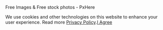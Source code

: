 Free Images & Free stock photos - PxHere

We use cookies and other technologies on this website to enhance your user experience. Read more [Privacy Policy](https://pxhere.com/en/privacy).[I Agree](#)